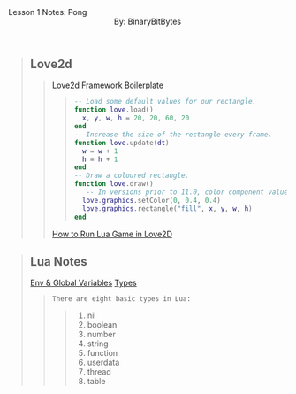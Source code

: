 
<Head className=`Title` style='color:red'>Lesson 1 Notes: Pong</Head>
<Header className=`Contributors`>
By: BinaryBitBytes
</Header>
<Body>
<Section>

># Love2d 
>> [Love2d Framework Boilerplate](https://love2d.org/wiki/love#:~:text=%2D%2D%20Load%20some%20default,h)
>>>```lua
>>>-- Load some default values for our rectangle.
>>>function love.load()
>>>   x, y, w, h = 20, 20, 60, 20
>>>end
>>>-- Increase the size of the rectangle every frame.
>>>function love.update(dt)
>>>   w = w + 1
>>>   h = h + 1
>>>end
>>>-- Draw a coloured rectangle.
>>>function love.draw()
>>>    -- In versions prior to 11.0, color component values are (0, 102, 102)
>>>   love.graphics.setColor(0, 0.4, 0.4)
>>>   love.graphics.rectangle("fill", x, y, w, h)
>>>end
>>>```
>> [How to Run Lua Game in Love2D](https://love2d.org/wiki/Getting_Started#:~:text=easiest%20way%20to%20run%20the%20game%20is%20to%20drag%20the%20folder%20onto%20either%20love.exe%20or%20a%20shortcut%20to%20love.exe.%20Remember%20to%20drag%20the%20folder%20containing%20main.lua%2C%20and%20not%20main.lua%20itself.)
</Section>
<Section>

># Lua Notes
> [Env & Global Variables](https://www.lua.org/manual/5.4/manual.html#:~:text=2.2%20–%20Environments%20and%20the%20Global%20Environment)
> [Types](https://www.lua.org/manual/5.4/manual.html#:~:text=2.1%20%E2%80%93%20Values%20and%20Types)
>> ```There are eight basic types in Lua:```
>>> 1. nil
>>> 2. boolean
>>> 3. number
>>> 4. string
>>> 5. function
>>> 6. userdata
>>> 7. thread
>>> 8. table

</Section>
</Body>